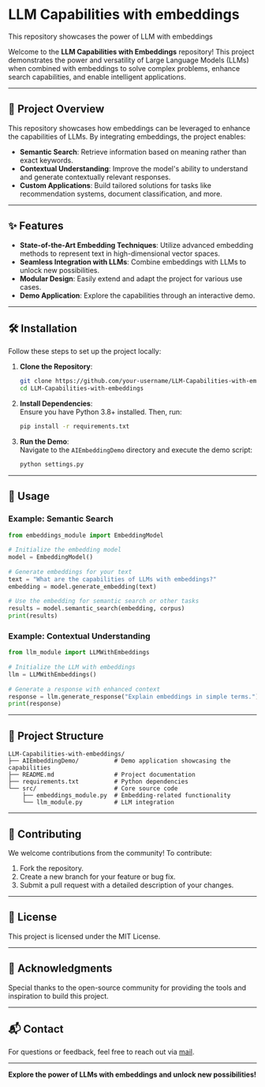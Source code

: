 # LLM Capabilities with embeddings
This repository showcases the power of LLM with embeddings
   
Welcome to the **LLM Capabilities with Embeddings** repository! This project demonstrates the power and versatility of Large Language Models (LLMs) when combined with embeddings to solve complex problems, enhance search capabilities, and enable intelligent applications.  
   
---  
   
## 🚀 Project Overview  
   
This repository showcases how embeddings can be leveraged to enhance the capabilities of LLMs. By integrating embeddings, the project enables:  
   
- **Semantic Search**: Retrieve information based on meaning rather than exact keywords.  
- **Contextual Understanding**: Improve the model's ability to understand and generate contextually relevant responses.  
- **Custom Applications**: Build tailored solutions for tasks like recommendation systems, document classification, and more.  
   
---  
   
## ✨ Features  
   
- **State-of-the-Art Embedding Techniques**: Utilize advanced embedding methods to represent text in high-dimensional vector spaces.  
- **Seamless Integration with LLMs**: Combine embeddings with LLMs to unlock new possibilities.  
- **Modular Design**: Easily extend and adapt the project for various use cases.  
- **Demo Application**: Explore the capabilities through an interactive demo.  
   
---  
   
## 🛠️ Installation  
   
Follow these steps to set up the project locally:  
   
1. **Clone the Repository**:  
   ```bash  
   git clone https://github.com/your-username/LLM-Capabilities-with-embeddings.git  
   cd LLM-Capabilities-with-embeddings  
   ```  
   
2. **Install Dependencies**:  
   Ensure you have Python 3.8+ installed. Then, run:  
   ```bash  
   pip install -r requirements.txt  
   ```  
   
3. **Run the Demo**:  
   Navigate to the `AIEmbeddingDemo` directory and execute the demo script:  
   ```bash  
   python settings.py  
   ```  
   
---  
   
## 📖 Usage  
   
### Example: Semantic Search  
```python  
from embeddings_module import EmbeddingModel  
   
# Initialize the embedding model  
model = EmbeddingModel()  
   
# Generate embeddings for your text  
text = "What are the capabilities of LLMs with embeddings?"  
embedding = model.generate_embedding(text)  
   
# Use the embedding for semantic search or other tasks  
results = model.semantic_search(embedding, corpus)  
print(results)  
```  
   
### Example: Contextual Understanding  
```python  
from llm_module import LLMWithEmbeddings  
   
# Initialize the LLM with embeddings  
llm = LLMWithEmbeddings()  
   
# Generate a response with enhanced context  
response = llm.generate_response("Explain embeddings in simple terms.")  
print(response)  
```  
   
---  
   
## 📂 Project Structure  
   
```  
LLM-Capabilities-with-embeddings/  
├── AIEmbeddingDemo/          # Demo application showcasing the capabilities  
├── README.md                 # Project documentation  
├── requirements.txt          # Python dependencies  
└── src/                      # Core source code  
    ├── embeddings_module.py  # Embedding-related functionality  
    └── llm_module.py         # LLM integration  
```  
   
---  
   
## 🤝 Contributing  
   
We welcome contributions from the community! To contribute:  
   
1. Fork the repository.  
2. Create a new branch for your feature or bug fix.  
3. Submit a pull request with a detailed description of your changes.  
   
---  
   
## 📄 License  
   
This project is licensed under the MIT License.
   
---  
   
## 🌟 Acknowledgments  
   
Special thanks to the open-source community for providing the tools and inspiration to build this project.  
   
---  
   
## 📬 Contact  
   
For questions or feedback, feel free to reach out via [mail](mailto:vairamuthu.thangavel@gmail.com).  
   
---  
   
**Explore the power of LLMs with embeddings and unlock new possibilities!**  
